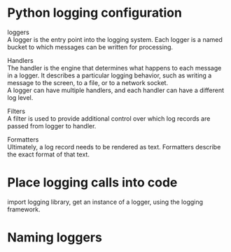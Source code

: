 # Python logging configuration    
loggers      
A logger is the entry point into the logging system. Each logger is a named bucket to which messages can be written for processing.     

Handlers   
The handler is the engine that determines what happens to each message in a logger. It describes a particular logging behavior, such as writing a message to the screen, to a file, or to a network socket.     
A logger can have multiple handlers, and each handler can have a different log level.     

Filters    
A filter is used to provide additional control over which log records are passed from logger to handler.     

Formatters   
Ultimately, a log record needs to be rendered as text. Formatters describe the exact format of that text.    

# Place logging calls into code    
import logging library, get an instance of a logger, using the logging framework.    

# Naming loggers    


